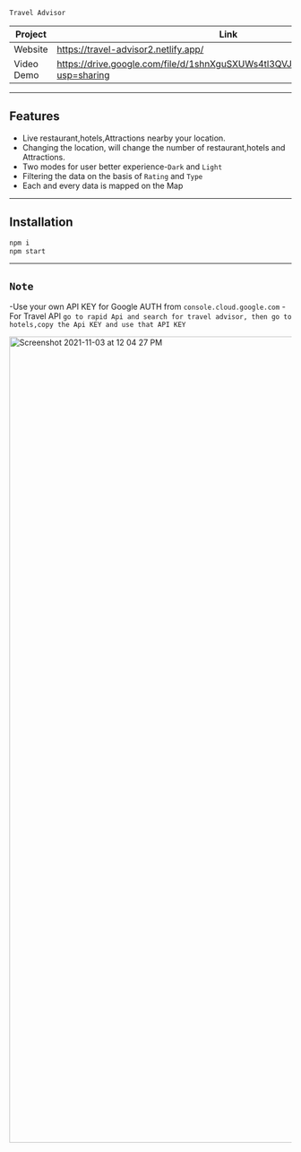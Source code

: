 `Travel Advisor`

| Project | Link |
| ------ | ------ |
| Website | https://travel-advisor2.netlify.app/ 
| Video Demo | https://drive.google.com/file/d/1shnXguSXUWs4tl3QVJEX4HxeZWrHLP51/view?usp=sharing

---
## Features
- Live restaurant,hotels,Attractions nearby  your location.
- Changing the location, will change the number of restaurant,hotels and Attractions.
- Two modes for user better experience-`Dark` and `Light`
- Filtering the data on the basis of `Rating` and `Type`
- Each and every data is mapped on the Map


---
## Installation

```javascript
npm i
npm start
```


---
## `Note`

-Use your own API KEY  for Google AUTH from `console.cloud.google.com`
-For Travel API `go to rapid Api and search for travel advisor, then go to hotels,copy the Api KEY and use that API KEY `


<img width="1440" alt="Screenshot 2021-11-03 at 12 04 27 PM" src="https://user-images.githubusercontent.com/68339841/140400206-462f903a-1a51-408c-8147-21f95febd2fd.png">

